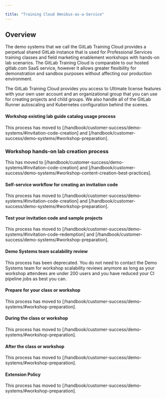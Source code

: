 ```yaml
---

title: "Training Cloud Omnibus-as-a-Service"
---
```








## Overview

The demo systems that we call the GitLab Training Cloud provides a perpetual shared GitLab instance that is used for Professional Services training classes and field marketing enablement workshops with hands-on lab scenarios. The GitLab Training Cloud is comparable to our hosted gitlab.com SaaS service, however it allows greater flexibility for demonstration and sandbox purposes without affecting our production environment.

The GitLab Training Cloud provides you access to Ultimate license features with your own user account and an organizational group that you can use for creating projects and child groups. We also handle all of the GitLab Runner autoscaling and Kubernetes configuration behind the scenes.

#### Workshop existing lab guide catalog usage process

This process has moved to [/handbook/customer-success/demo-systems/#invitation-code-creation] and [/handbook/customer-success/demo-systems/#workshop-preparation].

### Workshop hands-on lab creation process

This has moved to [/handbook/customer-success/demo-systems/#invitation-code-creation] and [/handbook/customer-success/demo-systems/#workshop-content-creation-best-practices].

#### Self-service workflow for creating an invitation code

This process has moved to [/handbook/customer-success/demo-systems/#invitation-code-creation] and [/handbook/customer-success/demo-systems/#workshop-preparation].

#### Test your invitation code and sample projects

This process has moved to [/handbook/customer-success/demo-systems/#invitation-code-redemption] and [/handbook/customer-success/demo-systems/#workshop-preparation].

#### Demo Systems team scalability review

This process has been deprecated. You do not need to contact the Demo Systems team for workshop scalability reviews anymore as long as your workshop attendees are under 200 users and you have reduced your CI pipeline jobs as best you can.

#### Prepare for your class or workshop

This process has moved to [/handbook/customer-success/demo-systems/#workshop-preparation].

#### During the class or workshop

This process has moved to [/handbook/customer-success/demo-systems/#workshop-preparation].

#### After the class or workshop

This process has moved to [/handbook/customer-success/demo-systems/#workshop-preparation].

#### Extension Policy

This process has moved to [/handbook/customer-success/demo-systems/#workshop-preparation].

